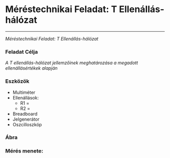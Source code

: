 # Méréstechnikai Feladat: T Ellenállás-hálózat  
***
*Méréstechnikai Feladat: T Ellenállás-hálózat*
### Feladat Célja  
*A T ellenállás-hálózat jellemzőinek meghatározása a megadott ellenállásértékek alapján*
### Eszközök

- Multiméter    
- Ellenállások:
  -  R1 =
  -  R2 =
- Breadboard
- Jelgenerátor
- Oszcilloszkóp
### Ábra 




### Mérés menete:
